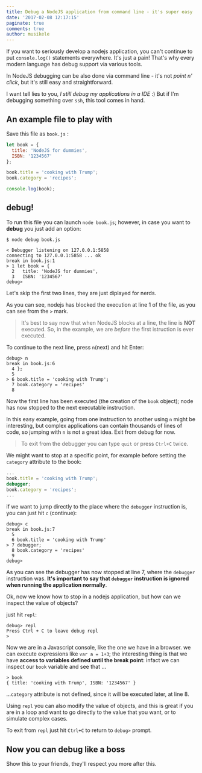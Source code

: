 ```yaml
---
title: Debug a NodeJS application from command line - it's super easy
date: '2017-02-08 12:17:15'
paginate: true
comments: true
author: musikele
---
```

If you want to seriously develop a nodejs application, you can't continue to put `console.log()` statements everywhere. It's just a pain! That's why every modern language has debug support via various tools. 

In NodeJS debugging can be also done via command line - it's not *point n' click*, but it's still easy and straightforward. 

I want tell lies to you, *I still debug my applications in a IDE* :) But if I'm debugging something over `ssh`, this tool comes in hand. 

## An example file to play with 

Save this file as `book.js` : 

```javascript
let book = {
  title: 'NodeJS for dummies',
  ISBN: '1234567'
};

book.title = 'cooking with Trump';
book.category = 'recipes';

console.log(book);
```

## debug! 

To run this file you can launch `node book.js`; however, in case you want to **debug** you just add an option: 

```terminal
$ node debug book.js 

< Debugger listening on 127.0.0.1:5858
connecting to 127.0.0.1:5858 ... ok
break in book.js:1
> 1 let book = {
  2   title: 'NodeJS for dummies',
  3   ISBN: '1234567'
debug>
```

Let's skip the first two lines, they are just diplayed for nerds. 

As you can see, nodejs has blocked the execution at line 1 of the file, as you can see from the `>` mark. 

> It's best to say now that when NodeJS blocks at a line, the line is **NOT** executed. So, in the example, we are *before* the first istruction is ever executed. 

To continue to the next line, press `n`(next) and hit Enter: 

```terminal
debug> n
break in book.js:6
  4 };
  5
> 6 book.title = 'cooking with Trump';
  7 book.category = 'recipes'
  8
```
Now the first line has been executed (the creation of the `book` object); node has now stopped to the next executable instruction. 

In this easy example, going from one instruction to another using `n` might be interesting, but complex applications can contain thousands of lines of code, so jumping with `n` is not a great idea. Exit from debug for now. 

> To exit from the debugger you can type `quit` or press `Ctrl+C` twice. 

We might want to stop at a specific point, for example before setting the `category` attribute to the book: 

```javascript
...
book.title = 'cooking with Trump';
debugger; 
book.category = 'recipes';
...
```

if we want to jump directly to the place where the `debugger` instruction is, you can just hit `c` (continue): 

```terminal
debug> c
break in book.js:7
  5
  6 book.title = 'cooking with Trump'
> 7 debugger;
  8 book.category = 'recipes'
  9
debug>
```

As you can see the debugger has now stopped at line 7, where the `debugger` instruction was. **It's important to say that `debugger` instruction is ignored when running the application normally**. 

Ok, now we know how to stop in a nodejs application, but how can we inspect the value of objects? 

just hit `repl`: 

```terminal
debug> repl
Press Ctrl + C to leave debug repl
>
```

Now we are in a Javascript console, like the one we have in a browser. we can execute expressions like `var a = 1+3`; the interesting thing is that we have **access to variables defined until the break point**: infact we can inspect our `book` variable and see that ... 

```terminal 
> book
{ title: 'cooking with Trump', ISBN: '1234567' }
```

...`category` attribute is not defined, since it will be executed later, at line 8. 

Using `repl` you can also modify the value of objects, and this is great if you are in a loop and want to go directly to the value that you want, or to simulate complex cases. 

To exit from `repl` just hit `Ctrl+C` to return to `debug>` prompt. 

## Now you can debug like a boss

Show this to your friends, they'll respect you more after this. 